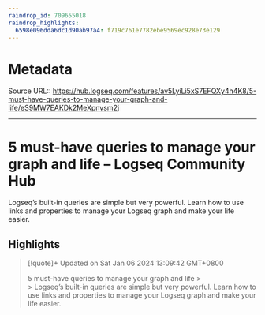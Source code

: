 ```yaml
---
raindrop_id: 709655018
raindrop_highlights:
  6598e096dda6dc1d90ab97a4: f719c761e7782ebe9569ec928e73e129
---
```


# Metadata
Source URL:: https://hub.logseq.com/features/av5LyiLi5xS7EFQXy4h4K8/5-must-have-queries-to-manage-your-graph-and-life/eS9MW7EAKDk2MeXpnvsm2j


---
# 5 must-have queries to manage your graph and life – Logseq Community Hub

Logseq’s built-in queries are simple but very powerful. Learn how to use links and properties to manage your Logseq graph and make your life easier.

## Highlights

> [!quote]+ Updated on Sat Jan 06 2024 13:09:42 GMT+0800
>
> 5 must-have queries to manage your graph and life
&gt;         
&gt;        Logseq’s built-in queries are simple but very powerful. Learn how to use links and properties to manage your Logseq graph and make your life easier.
